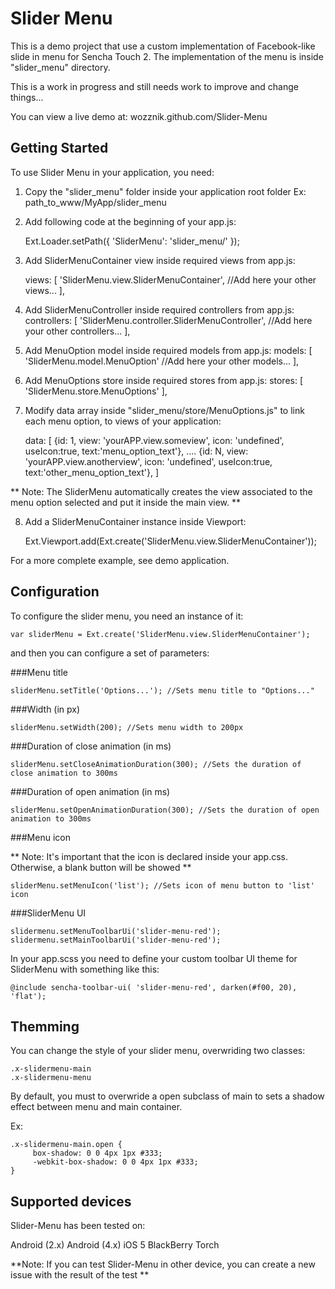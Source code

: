 Slider Menu
===============

This is a demo project that use a custom implementation of Facebook-like slide in menu for Sencha Touch 2. 
The implementation of the menu is inside "slider_menu" directory.

This is a work in progress and still needs work to improve and change things...

You can view a live demo at: wozznik.github.com/Slider-Menu

Getting Started
---------------

To use Slider Menu in your application, you need:

1) Copy the "slider_menu" folder inside your application root folder Ex: path_to_www/MyApp/slider_menu 

2) Add following code at the beginning of your app.js:

    Ext.Loader.setPath({
	    'SliderMenu': 'slider_menu/'
	});

3) Add SliderMenuContainer view inside required views from app.js:

	 views: [
        'SliderMenu.view.SliderMenuContainer',
        //Add here your other views...
    ],

4) Add SliderMenuController inside required controllers from app.js:
	controllers: [
		'SliderMenu.controller.SliderMenuController',
		//Add here your other controllers...
	],

5) Add MenuOption model inside required models from app.js: 
	models: [
		'SliderMenu.model.MenuOption'
		//Add here your other models...
	],

6) Add MenuOptions store inside required stores from app.js:
	stores: [
		'SliderMenu.store.MenuOptions'
	],

7) Modify data array inside "slider_menu/store/MenuOptions.js" to link each menu option, to views of your application:

	data: [
		{id: 1, view: 'yourAPP.view.someview', icon: 'undefined', useIcon:true, text:'menu_option_text'},
		....
		{id: N, view: 'yourAPP.view.anotherview', icon: 'undefined', useIcon:true, text:'other_menu_option_text'},
	]

** Note: The SliderMenu automatically creates the view associated to the menu option selected and put it inside the main view. **

8) Add a SliderMenuContainer instance inside Viewport:
	
	Ext.Viewport.add(Ext.create('SliderMenu.view.SliderMenuContainer'));

For a more complete example, see demo application.

Configuration
---------------
To configure the slider menu, you need an instance of it:

	var sliderMenu = Ext.create('SliderMenu.view.SliderMenuContainer');

and then you can configure a set of parameters:

###Menu title 

	sliderMenu.setTitle('Options...'); //Sets menu title to "Options..."

###Width (in px)

	sliderMenu.setWidth(200); //Sets menu width to 200px

###Duration of close animation (in ms)

	sliderMenu.setCloseAnimationDuration(300); //Sets the duration of close animation to 300ms

###Duration of open animation (in ms)

	sliderMenu.setOpenAnimationDuration(300); //Sets the duration of open animation to 300ms

###Menu icon

** Note: It's important that the icon is declared inside your app.css. Otherwise, a blank button will be showed **
	
	sliderMenu.setMenuIcon('list'); //Sets icon of menu button to 'list' icon

###SliderMenu UI

	slidermenu.setMenuToolbarUi('slider-menu-red');
    slidermenu.setMainToolbarUi('slider-menu-red');

In your app.scss you need to define your custom toolbar UI theme for SliderMenu with something like this:
	
	@include sencha-toolbar-ui( 'slider-menu-red', darken(#f00, 20), 'flat');

Themming
----------
You can change the style of your slider menu, overwriding two classes:
	
	.x-slidermenu-main 
	.x-slidermenu-menu

By default, you must to overwride a open subclass of main to sets a shadow effect between menu and main container. 

Ex:

	.x-slidermenu-main.open {
	     box-shadow: 0 0 4px 1px #333;
	     -webkit-box-shadow: 0 0 4px 1px #333;
	}

Supported devices
-------------------
Slider-Menu has been tested on:

Android (2.x)
Android (4.x)
iOS 5
BlackBerry Torch

**Note: If you can test Slider-Menu in other device, you can create a new issue with the result of the test **
